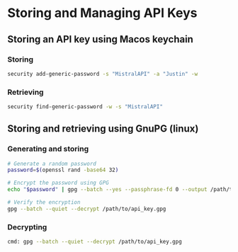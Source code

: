 # Storing and Managing API Keys

## Storing an API key using Macos keychain

### Storing

```bash
security add-generic-password -s "MistralAPI" -a "Justin" -w

```

### Retrieving

```bash
security find-generic-password -w -s "MistralAPI"
```

## Storing and retrieving using GnuPG (linux)

### Generating and storing

```bash
# Generate a random password
password=$(openssl rand -base64 32)

# Encrypt the password using GPG
echo "$password" | gpg --batch --yes --passphrase-fd 0 --output /path/to/api_key.gpg --symmetric

# Verify the encryption
gpg --batch --quiet --decrypt /path/to/api_key.gpg
```

### Decrypting

```bash
cmd: gpg --batch --quiet --decrypt /path/to/api_key.gpg
```
